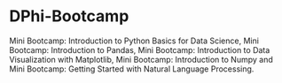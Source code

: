 # DPhi-Bootcamp
Mini Bootcamp: Introduction to Python Basics for Data Science, 
Mini Bootcamp: Introduction to Pandas, 
Mini Bootcamp: Introduction to Data Visualization with Matplotlib, 
Mini Bootcamp: Introduction to Numpy and Mini Bootcamp: Getting Started with Natural Language Processing.
